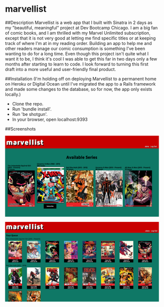 # marvellist

##Description
Marvellist is a web app that I built with Sinatra in 2 days as my "beautiful, meaningful" project at Dev Bootcamp Chicago. I am a big fan of comic books, and I am thrilled with my Marvel Unlimited subscription, except that it is not very good at letting me find specific titles or at keeping track of where I'm at in my reading order. Building an app to help me and other readers manage our comic consumption is something I've been wanting to do for a long time. Even though this project isn't quite what I want it to be, I think it's cool I was able to get this far in two days only a few months after starting to learn to code. I look forward to turning this first draft into a more useful and user-friendly final product.

##Installation
(I'm holding off on deploying Marvellist to a permanent home on Heroku or Digital Ocean until I've migrated the app to a Rails framework and made some changes to the database, so for now, the app only exists locally.)

* Clone the repo.
* Run 'bundle install'.
* Run 'be shotgun'.
* In your browser, open localhost:9393

##Screenshots

![home](marvellist_home.png)


![queue](marvellist_queue.png)
